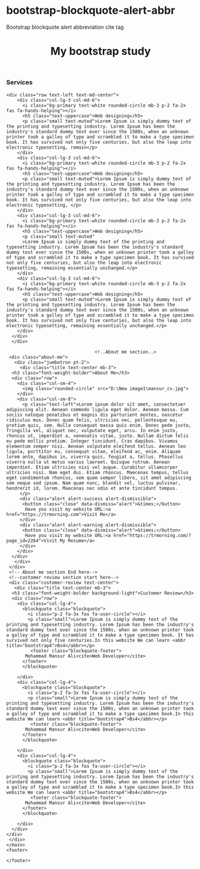 # bootstrap-blockquote-alert-abbr
Bootstrap blockquote alert abbreviation cite tag
<body> 
	<div class="container">
    <header>
      <h1 class="bg-primary text-white py-3 text-center">My bootstrap study</h1>
    </header><!-- /header -->
    <main>
  <div class="service-section bg-light pt-3">
    <div class="title text-center mb-3">
      <h3 class="font-weight-bolder">Services</h3>
     
    <div class="row text-left text-md-center">
        <div class="col-lg-3 col-md-6">
          <i class="bg-primary text-white rounded-circle mb-3 p-2 fa-2x fas fa-hands-helping"></i>
          <h5 class="text-uppercase">Web designing</h5>
          <p class="small text-muted">Lorem Ipsum is simply dummy text of the printing and typesetting industry. Lorem Ipsum has been the industry's standard dummy text ever since the 1500s, when an unknown printer took a galley of type and scrambled it to make a type specimen book. It has survived not only five centuries, but also the leap into electronic typesetting, remain</p>
        </div>
        <div class="col-lg-3 col-md-6">
          <i class="bg-primary text-white rounded-circle mb-3 p-2 fa-2x fas fa-hands-helping"></i>
          <h5 class="text-uppercase">Web designing</h5>
          <p class="small text-muted">Lorem Ipsum is simply dummy text of the printing and typesetting industry. Lorem Ipsum has been the industry's standard dummy text ever since the 1500s, when an unknown printer took a galley of type and scrambled it to make a type specimen book. It has survived not only five centuries, but also the leap into electronic typesetting, </p>
        </div>
        <div class="col-lg-3 col-md-6">
          <i class="bg-primary text-white rounded-circle mb-3 p-2 fa-2x fas fa-hands-helping"></i>
          <h5 class="text-uppercase">Web designing</h5>
          <p class="small text-muted"
          >Lorem Ipsum is simply dummy text of the printing and typesetting industry. Lorem Ipsum has been the industry's standard dummy text ever since the 1500s, when an unknown printer took a galley of type and scrambled it to make a type specimen book. It has survived not only five centuries, but also the leap into electronic typesetting, remaining essentially unchanged.</p>
        </div>
        <div class="col-lg-3 col-md-6">
          <i class="bg-primary text-white rounded-circle mb-3 p-2 fa-2x fas fa-hands-helping"></i>
          <h5 class="text-uppercase">Web designing</h5>
          <p class="small text-muted">Lorem Ipsum is simply dummy text of the printing and typesetting industry. Lorem Ipsum has been the industry's standard dummy text ever since the 1500s, when an unknown printer took a galley of type and scrambled it to make a type specimen book. It has survived not only five centuries, but also the leap into electronic typesetting, remaining essentially unchanged.</p>
        </div>
      </div>
      </div>
  </div>
      
                                     <!..About me section..>
     <div class="about-me">
       <div class="jumbotron pt-2">
         <div class="title text-center mb-3">
      <h3 class="font-weight-bolder">About Me</h3>
      <div class="row">
        <div class="col-sm-4">
          <img class="rounded-circle" src="D:\New image1\mansur_cv.jpg">
        </div>
        <div class="col-sm-8">
          <p class="text-left">Lorem ipsum dolor sit amet, consectetuer adipiscing elit. Aenean commodo ligula eget dolor. Aenean massa. Cum sociis natoque penatibus et magnis dis parturient montes, nascetur ridiculus mus. Donec quam felis, ultricies nec, pellentesque eu, pretium quis, sem. Nulla consequat massa quis enim. Donec pede justo, fringilla vel, aliquet nec, vulputate eget, arcu. In enim justo, rhoncus ut, imperdiet a, venenatis vitae, justo. Nullam dictum felis eu pede mollis pretium. Integer tincidunt. Cras dapibus. Vivamus elementum semper nisi. Aenean vulputate eleifend tellus. Aenean leo ligula, porttitor eu, consequat vitae, eleifend ac, enim. Aliquam lorem ante, dapibus in, viverra quis, feugiat a, tellus. Phasellus viverra nulla ut metus varius laoreet. Quisque rutrum. Aenean imperdiet. Etiam ultricies nisi vel augue. Curabitur ullamcorper ultricies nisi. Nam eget dui. Etiam rhoncus. Maecenas tempus, tellus eget condimentum rhoncus, sem quam semper libero, sit amet adipiscing sem neque sed ipsum. Nam quam nunc, blandit vel, luctus pulvinar, hendrerit id, lorem. Maecenas nec odio et ante tincidunt tempus.
         </p>
         <div class="alert alert-success alert-dismissible">
          <button class="close" data-dismiss="alert">&times;</button>
           Have you visit my website URL:<a href="https://trmorning.com">Visit Me</a>
         </div>
         <div class="alert alert-warning alert-dismissible">
          <button class="close" data-dismiss="alert">&times;</button>
           Have you visit my website URL:<a href="https://trmorning.com/?page_id=2264">Visit My Resume</a>
         </div>
        </div>
      </div>
       </div>
     </div>
     <!-- About me section End here-->
     <!--customer review section start here-->
     <div class="customer-review text-center">
       <div class="title text-center mb-3">
      <h3 class="font-weight-bolder background-light">Customer Review</h3>
      <div class="row">
        <div class="col-lg-4">
          <blockquote class="blockquote">
            <i class="p-2 fa-3x fas fa-user-circle"></i>
            <p class="small">Lorem Ipsum is simply dummy text of the printing and typesetting industry. Lorem Ipsum has been the industry's standard dummy text ever since the 1500s, when an unknown printer took a galley of type and scrambled it to make a type specimen book. It has survived not only five centuries.In this website We can learn <abbr title="bootstrap4">Bs4</abbr></p>
             <footer class="blockquote-footer">
           Mohammad Mansur Ali<cite>Web Developer</cite> 
          </footer>
          </blockquote>
         
        </div>
        <div class="col-lg-4">
          <blockquote class="blockquote">
            <i class="p-2 fa-3x fas fa-user-circle"></i>
            <p class="small">Lorem Ipsum is simply dummy text of the printing and typesetting industry. Lorem Ipsum has been the industry's standard dummy text ever since the 1500s, when an unknown printer took a galley of type and scrambled it to make a type specimen book.In this website We can learn <abbr title="bootstrap4">Bs4</abbr></p>
             <footer class="blockquote-footer">
           Mohammad Mansur Ali<cite>Web Developer</cite> 
          </footer>
          </blockquote>
         
        </div>
        <div class="col-lg-4">
          <blockquote class="blockquote">
            <i class="p-2 fa-3x fas fa-user-circle"></i>
            <p class="small">Lorem Ipsum is simply dummy text of the printing and typesetting industry. Lorem Ipsum has been the industry's standard dummy text ever since the 1500s, when an unknown printer took a galley of type and scrambled it to make a type specimen book.In this website We can learn <abbr title="bootstrap4">Bs4</abbr></p>
             <footer class="blockquote-footer">
           Mohammad Mansur Ali<cite>Web Developer</cite> 
          </footer>
          </blockquote>
         
        </div>
      </div>
    </div>
     </div>
    </main>
    <footer>
    
    </footer>
  </div>
 <script src="https://ajax.googleapis.com/ajax/libs/jquery/3.5.1/jquery.min.js"></script>
  <script src="https://cdnjs.cloudflare.com/ajax/libs/popper.js/1.16.0/umd/popper.min.js"></script>
  <script src="https://maxcdn.bootstrapcdn.com/bootstrap/4.5.2/js/bootstrap.min.js"></script>
</body>
